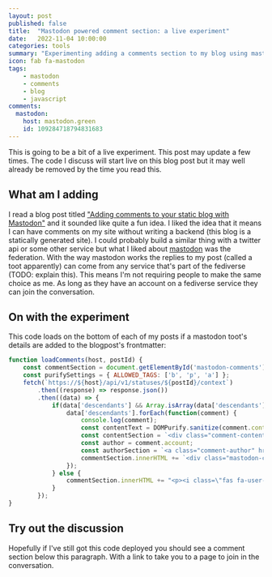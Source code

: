 ```yaml
---
layout: post
published: false
title:  "Mastodon powered comment section: a live experiment"
date:   2022-11-04 10:00:00
categories: tools
summary: "Experimenting adding a comments section to my blog using mastodon"
icon: fab fa-mastodon
tags:
    - mastodon
    - comments
    - blog
    - javascript
comments:
  mastodon:
    host: mastodon.green
    id: 109284718794831683
---
```


This is going to be a bit of a live experiment. This post may update a few times. The code I discuss will start live
on this blog post but it may well already be removed by the time you read this.

## What am I adding

I read a blog post titled ["Adding comments to your static blog with Mastodon"](https://carlschwan.eu/2020/12/29/adding-comments-to-your-static-blog-with-mastodon/)
and it sounded like quite a fun idea. I liked the idea that it means I can have comments on my site without writing a
backend (this blog is a statically generated site). I could probably build a similar thing with a twitter api or some other
service but what I liked about [mastodon](https://docs.joinmastodon.org/) was the federation. With the way mastodon
works the replies to my post (called a toot apparently) can come from any service that's part of the fediverse 
(TODO: explain this). This means I'm not requiring people to make the same choice as me. As long as they have an account
on a fediverse service they can join the conversation.

## On with the experiment
This code loads on the bottom of each of my posts if a mastodon toot's details are added to the blogpost's frontmatter:
```javascript
function loadComments(host, postId) {
    const commentSection = document.getElementById('mastodon-comments');
    const purifySettings = { ALLOWED_TAGS: ['b', 'p', 'a'] };
    fetch(`https://${host}/api/v1/statuses/${postId}/context`)
        .then((response) => response.json())
        .then((data) => {
            if(data['descendants'] && Array.isArray(data['descendants']) && data['descendants'].length > 0) {
                data['descendants'].forEach(function(comment) {
                    console.log(comment);
                    const contentText = DOMPurify.sanitize(comment.content, purifySettings);
                    const contentSection = `<div class="comment-content">${contentText}</div>`;
                    const author = comment.account;
                    const authorSection = `<a class="comment-author" href="${author.url}"><img src="${author.avatar_static}" alt="${author.username} avatar">${author.display_name}</a>`;
                    commentSection.innerHTML += `<div class="mastodon-comment">${authorSection}${contentSection}</div>`;
                });
            } else {
                commentSection.innerHTML += "<p><i class=\"fas fa-user-clock\"></i>No comments yet...</p>";
            }
        });
}
```

## Try out the discussion

Hopefully if I've still got this code deployed you should see a comment section below this paragraph. With a link
to take you to a page to join in the conversation.